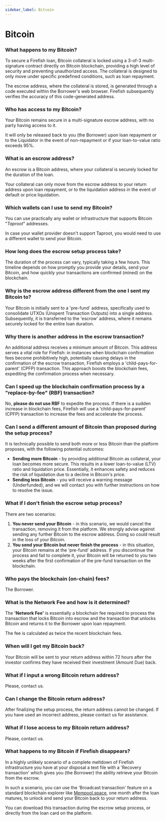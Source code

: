 ```yaml
---
sidebar_label: Bitcoin
---
```


# Bitcoin

### What happens to my Bitcoin?

To secure a Firefish loan, Bitcoin collateral is locked using a 3-of-3 multi-signature contract directly on Bitcoin blockchain, providing a high level of security and preventing unauthorized access. The collateral is designed to only move under specific predefined conditions, such as loan repayment.

The escrow address, where the collateral is stored, is generated through a code executed within the Borrower's web browser. Firefish subsequently verifies the accuracy of this code-generated address.

### Who has access to my Bitcoin?

Your Bitcoin remains secure in a multi-signature escrow address, with no party having access to it.

It will only be released back to you (the Borrower) upon loan repayment or to the Liquidator in the event of non-repayment or if your loan-to-value ratio exceeds 95%.

### What is an escrow address?

An escrow is a Bitcoin address, where your collateral is securely locked for the duration of the loan.

Your collateral can only move from the escrow address to your return address upon loan repayment, or to the liquidation address in the event of default or price liquidation.

### Which wallets can I use to send my Bitcoin?

You can use practically any wallet or infrastructure that supports Bitcoin "_Taproot_" addresses.

In case your wallet provider doesn't support Taproot, you would need to use a different wallet to send your Bitcoin.

### How long does the escrow setup process take?

The duration of the process can vary, typically taking a few hours. This timeline depends on how promptly you provide your details, send your Bitcoin, and how quickly your transactions are confirmed (mined) on the blockchain.

### Why is the escrow address different from the one I sent my Bitcoin to?

Your Bitcoin is initially sent to a 'pre-fund' address, specifically used to consolidate UTXOs (Unspent Transaction Outputs) into a single address. Subsequently, it is transferred to the 'escrow' address, where it remains securely locked for the entire loan duration.

### Why there is another address in the escrow transaction?

An additional address receives a minimum amount of Bitcoin. This address serves a vital role for Firefish: in instances when blockchain confirmation fees become prohibitively high, potentially causing delays in the confirmation of the escrow transaction, Firefish employs a 'child-pays-for-parent' (CPFP) transaction. This approach boosts the blockchain fees, expediting the confirmation process when necessary.

### Can I speed up the blockchain confirmation process by a "replace-by-fee" (RBF) transaction?

No, **please do not use RBF** to expedite the process. If there is a sudden increase in blockchain fees, Firefish will use a 'child-pays-for-parent' (CPFP) transaction to increase the fees and accelerate the process.

### Can I send a different amount of Bitcoin than proposed during the setup process?

It is technically possible to send both more or less Bitcoin than the platform proposes, with the following potential outcomes:

- **Sending more Bitcoin** - by providing additional Bitcoin as collateral, your loan becomes more secure. This results in a lower loan-to-value (LTV) ratio and liquidation price. Essentially, it enhances safety and reduces the risk of liquidation due to a decline in Bitcoin's price.
- **Sending less Bitcoin** - you will receive a warning message (Underfunded), and we will contact you with further instructions on how to resolve the issue.

### What if I don't finish the escrow setup process?

There are two scenarios:

1. **You never send your Bitcoin** - in this scenario, we would cancel the transaction, removing it from the platform. We strongly advise against sending any further Bitcoin to the escrow address. Doing so could result in the loss of your Bitcoin.
2. **You send your Bitcoin but never finish the process** - in this situation, your Bitcoin remains at the 'pre-fund' address. If you discontinue the process and fail to complete it, your Bitcoin will be returned to you two weeks after the first confirmation of the pre-fund transaction on the blockchain.

### Who pays the blockchain (on-chain) fees?

The Borrower.

### What is the Network Fee and how is it determined?

The **'Network Fee'** is essentially a blockchain fee required to process the transaction that locks Bitcoin into escrow and the transaction that unlocks Bitcoin and returns it to the Borrower upon loan repayment.

The fee is calculated as twice the recent blockchain fees.

### When will I get my Bitcoin back?

Your Bitcoin will be sent to your return address within 72 hours after the investor confirms they have received their investment (Amount Due) back.

### What if I input a wrong Bitcoin return address?

Please, contact us.

### Can I change the Bitcoin return address?

After finalizing the setup process, the return address cannot be changed. If you have used an incorrect address, please contact us for assistance.

### What if I lose access to my Bitcoin return address?

Please, contact us.

### What happens to my Bitcoin if Firefish disappears?

In a highly unlikely scenario of a complete meltdown of Firefish infrastructure you have at your disposal a text file with a 'Recovery transaction' which gives you (the Borrower) the ability retrieve your Bitcoin from the escrow.

In such a scenario, you can use the 'Broadcast transaction' feature on a standard blockchain explorer like [Mempool.space](http://Mempool.space), one month after the loan matures, to unlock and send your Bitcoin back to your return address.

You can download this transaction during the escrow setup process, or directly from the loan card on the platform.